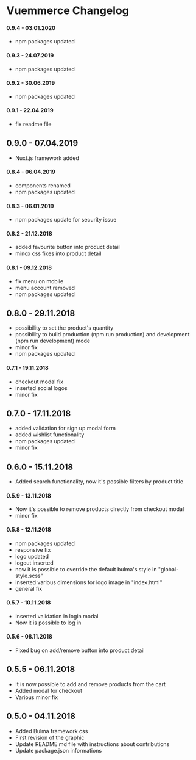 # Vuemmerce Changelog

#### 0.9.4 - 03.01.2020

- npm packages updated

#### 0.9.3 - 24.07.2019

- npm packages updated

#### 0.9.2 - 30.06.2019

- npm packages updated

#### 0.9.1 - 22.04.2019

- fix readme file

## 0.9.0 - 07.04.2019

- Nuxt.js framework added

#### 0.8.4 - 06.04.2019

- components renamed
- npm packages updated

#### 0.8.3 - 06.01.2019

- npm packages update for security issue

#### 0.8.2 - 21.12.2018

- added favourite button into product detail
- minox css fixes into product detail

#### 0.8.1 - 09.12.2018

- fix menu on mobile
- menu account removed
- npm packages updated

## 0.8.0 - 29.11.2018

- possibility to set the product's quantity
- possibility to build production (npm run production) and development (npm run development) mode
- minor fix
- npm packages updated

#### 0.7.1 - 19.11.2018

- checkout modal fix
- inserted social logos
- minor fix

## 0.7.0 - 17.11.2018

- added validation for sign up modal form
- added wishlist functionality
- npm packages updated
- minor fix

## 0.6.0 - 15.11.2018

- Added search functionality, now it's possible filters by product title

#### 0.5.9 - 13.11.2018

- Now it's possible to remove products directly from checkout modal
- minor fix

#### 0.5.8 - 12.11.2018

- npm packages updated
- responsive fix
- logo updated
- logout inserted
- now it is possible to override the default bulma's style in "global-style.scss"
- inserted various dimensions for logo image in "index.html"
- general fix

#### 0.5.7 - 10.11.2018

- Inserted validation in login modal
- Now it is possible to log in

#### 0.5.6 - 08.11.2018

- Fixed bug on add/remove button into product detail

## 0.5.5 - 06.11.2018

- It is now possible to add and remove products from the cart
- Added modal for checkout
- Various minor fix

## 0.5.0 - 04.11.2018

- Added Bulma framework css
- First revision of the graphic
- Update README.md file with instructions about contributions
- Update package.json informations
